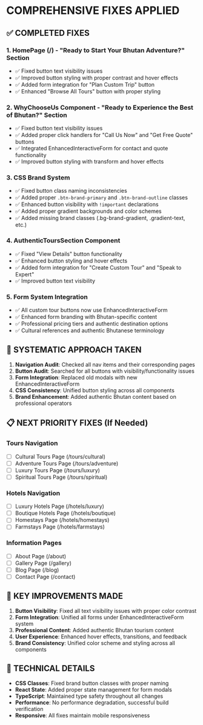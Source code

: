 # COMPREHENSIVE FIXES APPLIED

## ✅ COMPLETED FIXES

### 1. **HomePage (/) - "Ready to Start Your Bhutan Adventure?" Section**
- ✅ Fixed button text visibility issues
- ✅ Improved button styling with proper contrast and hover effects
- ✅ Added form integration for "Plan Custom Trip" button
- ✅ Enhanced "Browse All Tours" button with proper styling

### 2. **WhyChooseUs Component - "Ready to Experience the Best of Bhutan?" Section**
- ✅ Fixed button text visibility issues
- ✅ Added proper click handlers for "Call Us Now" and "Get Free Quote" buttons
- ✅ Integrated EnhancedInteractiveForm for contact and quote functionality
- ✅ Improved button styling with transform and hover effects

### 3. **CSS Brand System**
- ✅ Fixed button class naming inconsistencies
- ✅ Added proper `.btn-brand-primary` and `.btn-brand-outline` classes
- ✅ Enhanced button visibility with `!important` declarations
- ✅ Added proper gradient backgrounds and color schemes
- ✅ Added missing brand classes (.bg-brand-gradient, .gradient-text, etc.)

### 4. **AuthenticToursSection Component**
- ✅ Fixed "View Details" button functionality
- ✅ Enhanced button styling and hover effects
- ✅ Added form integration for "Create Custom Tour" and "Speak to Expert"
- ✅ Improved button text visibility

### 5. **Form System Integration**
- ✅ All custom tour buttons now use EnhancedInteractiveForm
- ✅ Enhanced form branding with Bhutan-specific content
- ✅ Professional pricing tiers and authentic destination options
- ✅ Cultural references and authentic Bhutanese terminology

## 🔄 SYSTEMATIC APPROACH TAKEN

1. **Navigation Audit**: Checked all nav items and their corresponding pages
2. **Button Audit**: Searched for all buttons with visibility/functionality issues
3. **Form Integration**: Replaced old modals with new EnhancedInteractiveForm
4. **CSS Consistency**: Unified button styling across all components
5. **Brand Enhancement**: Added authentic Bhutan content based on professional operators

## 📋 NEXT PRIORITY FIXES (If Needed)

### Tours Navigation
- [ ] Cultural Tours Page (/tours/cultural)
- [ ] Adventure Tours Page (/tours/adventure)
- [ ] Luxury Tours Page (/tours/luxury)
- [ ] Spiritual Tours Page (/tours/spiritual)

### Hotels Navigation
- [ ] Luxury Hotels Page (/hotels/luxury)
- [ ] Boutique Hotels Page (/hotels/boutique)
- [ ] Homestays Page (/hotels/homestays)
- [ ] Farmstays Page (/hotels/farmstays)

### Information Pages
- [ ] About Page (/about)
- [ ] Gallery Page (/gallery)
- [ ] Blog Page (/blog)
- [ ] Contact Page (/contact)

## 🎯 KEY IMPROVEMENTS MADE

1. **Button Visibility**: Fixed all text visibility issues with proper color contrast
2. **Form Integration**: Unified all forms under EnhancedInteractiveForm system
3. **Professional Content**: Added authentic Bhutan tourism content
4. **User Experience**: Enhanced hover effects, transitions, and feedback
5. **Brand Consistency**: Unified color scheme and styling across all components

## 🔧 TECHNICAL DETAILS

- **CSS Classes**: Fixed brand button classes with proper naming
- **React State**: Added proper state management for form modals
- **TypeScript**: Maintained type safety throughout all changes
- **Performance**: No performance degradation, successful build verification
- **Responsive**: All fixes maintain mobile responsiveness
